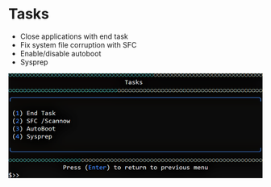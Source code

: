 # Tasks
- Close applications with end task
- Fix system file corruption with SFC
- Enable/disable autoboot
- Sysprep

![Alt text](https://raw.githubusercontent.com/joshuacline/documentation/main/windick/png/tasks.png "tasks")
